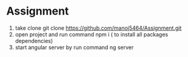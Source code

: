 # Assignment
1. take clone git clone https://github.com/manoj5464/Assignment.git
2. open project and run command 
    npm i ( to install all packages dependencies)
3. start angular server by run command ng server